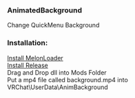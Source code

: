 ### AnimatedBackground
Change QuickMenu Background<br/>
### Installation:<br/>
[Install MelonLoader](https://github.com/LavaGang/MelonLoader/releases/tag/v0.5.4)<br/>
[Install Release](https://github.com/Four-DJ/AnimatedBackground/releases/tag/1.0)<br/>
Drag and Drop dll into Mods Folder<br/>
Put a mp4 file called background.mp4 into VRChat\UserData\AnimBackground<br/>
